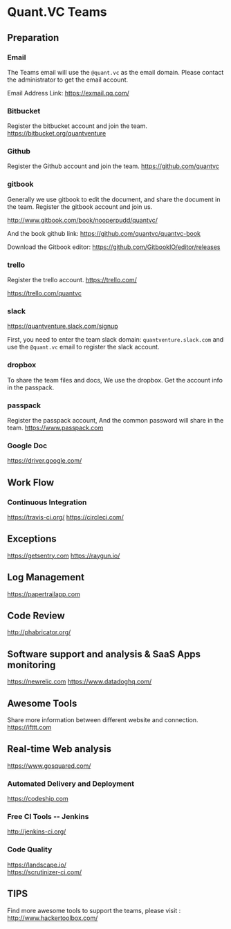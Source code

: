 # Quant.VC Teams

## Preparation

### Email
The Teams email will use the `@quant.vc` as the email domain. Please contact the administrator to get the email account.

Email Address Link:
https://exmail.qq.com/


### Bitbucket
Register the bitbucket account and join the team.
https://bitbucket.org/quantventure

### Github
Register the Github account and join the team.
https://github.com/quantvc

### gitbook
Generally we use gitbook to edit the document, and share the document in the team.
Register the gitbook account and join us.

http://www.gitbook.com/book/nooperpudd/quantvc/

And the book github link:
https://github.com/quantvc/quantvc-book

Download the Gitbook editor:
https://github.com/GitbookIO/editor/releases

### trello
Register the trello account.
https://trello.com/

https://trello.com/quantvc

### slack

https://quantventure.slack.com/signup

First, you need to enter the team slack domain:
`quantventure.slack.com` and use the `@quant.vc` email to register the slack account.

### dropbox
To share the team files and docs, We use the dropbox.
Get the account info in the passpack.

### passpack
Register the passpack account, And the common password will share in the team.
https://www.passpack.com

### Google Doc
https://driver.google.com/


## Work Flow

### Continuous Integration
https://travis-ci.org/
https://circleci.com/

## Exceptions
https://getsentry.com
https://raygun.io/

## Log Management
https://papertrailapp.com

## Code Review
http://phabricator.org/

## Software support and analysis & SaaS Apps monitoring
https://newrelic.com
https://www.datadoghq.com/

## Awesome Tools
Share more information between different website and connection.
https://ifttt.com

## Real-time Web analysis
https://www.gosquared.com/

### Automated Delivery and Deployment
https://codeship.com

### Free CI Tools -- Jenkins
http://jenkins-ci.org/

### Code Quality
https://landscape.io/  
https://scrutinizer-ci.com/

## TIPS
Find more awesome tools to support the teams, please visit :
http://www.hackertoolbox.com/
